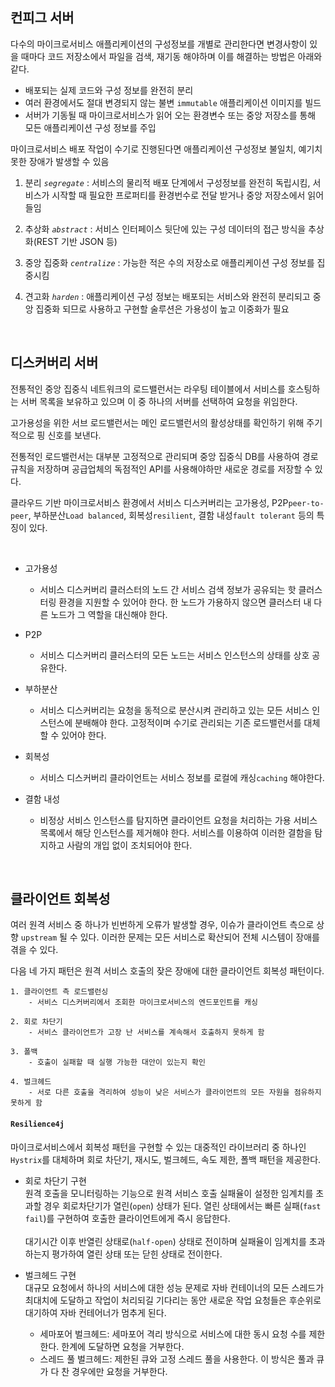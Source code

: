 ## 컨피그 서버

다수의 마이크로서비스 애플리케이션의 구성정보를 개별로 관리한다면 변경사항이 있을 때마다 코드 저장소에서 파일을 검색, 재기동 해야하며 이를 해결하는 방법은 아래와 같다.

- 배포되는 실제 코드와 구성 정보를 완전히 분리
- 여러 환경에서도 절대 변경되지 않는 불변 `immutable` 애플리케이션 이미지를 빌드
- 서버가 기동될 때 마이크로서비스가 읽어 오는 환경변수 또는 중앙 저장소를 통해 모든 애플리케이션 구성 정보를 주입

마이크로서비스 배포 작업이 수기로 진행된다면 애플리케이션 구성정보 불일치, 예기치 못한 장애가 발생할 수 있음  

1. 분리 _`segregate`_ : 서비스의 물리적 배포 단계에서 구성정보를 완전히 독립시킴, 서비스가 시작할 때 필요한 프로퍼티를 환경번수로 전달 받거나 중앙 저장소에서 읽어들임

2. 추상화 _`abstract`_ : 서비스 인터페이스 뒷단에 있는 구성 데이터의 접근 방식을 추상화(REST 기반 JSON 등)

3. 중앙 집중화 _`centralize`_ : 가능한 적은 수의 저장소로 애플리케이션 구성 정보를 집중시킴 

4. 견고화 _`harden`_ : 애플리케이션 구성 정보는 배포되는 서비스와 완전히 분리되고 중앙 집중화 되므로 사용하고 구현할 술루션은 가용성이 높고 이중화가 필요

<br> 


## 디스커버리 서버

전통적인 중앙 집중식 네트워크의 로드밸런서는 라우팅 테이블에서 서비스를 호스팅하는 서버 목록을 보유하고 있으며 이 중 하나의 서버를 선택하여 요청을 위임한다.

고가용성을 위한 서브 로드밸런서는 메인 로드밸런서의 활성상태를 확인하기 위해 주기적으로 핑 신호를 보낸다.

전통적인 로드밸런서는 대부분 고정적으로 관리되며 중앙 집중식 DB를 사용하여
경로 규칙을 저장하며 공급업체의 독점적인 API를 사용해야하만 새로운 경로를 저장할 수 있다.

클라우드 기반 마이크로서비스 환경에서 서비스 디스커버리는 고가용성, P2P`peer-to-peer`, 부하분산`Load balanced`, 회복성`resilient`, 결함 내성`fault tolerant` 등의 특징이 있다.

<br>

- 고가용성
    - 서비스 디스커버리 클러스터의 노드 간 서비스 검색 정보가 공유되는 핫 클러스터링 환경을 지원할 수 있어야 한다. 한 노드가 가용하지 않으면 클러스터 내 다른 노드가 그 역할을 대신해야 한다. 

- P2P
    - 서비스 디스커버리 클러스터의 모든 노드는 서비스 인스턴스의 상태를 상호 공유한다.

- 부하분산
    - 서비스 디스커버리는 요청을 동적으로 분산시켜 관리하고 있는 모든 서비스 인스턴스에 분배해야 한다. 고정적이며 수기로 관리되는 기존 로드밸런서를 대체할 수 있어야 한다. 
  
- 회복성
    - 서비스 디스커버리 클라이언트는 서비스 정보를 로컬에 캐싱`caching` 해야한다.

- 결함 내성
    - 비정상 서비스 인스턴스를 탐지하면 클라이언트 요청을 처리하는 가용 서비스 목록에서 해당 인스턴스를 제거해야 한다. 서비스를 이용하여 이러한 결함을 탐지하고 사람의 개입 없이 조치되어야 한다.

<br>

## 클라이언트 회복성

여러 원격 서비스 중 하나가 빈번하게 오류가 발생할 경우, 이슈가 클라이언트 측으로 상향 `upstream` 될 수 있다. 이러한 문제는 모든 서비스로 확산되어 전체 시스템이 장애를 겪을 수 있다.

다음 네 가지 패턴은 원격 서비스 호출의 잦은 장애에 대한 클라이언트 회복성 패턴이다.

    1. 클라이언트 측 로드밸런싱
        - 서비스 디스커버리에서 조회한 마이크로서비스의 엔드포인트를 캐싱

    2. 회로 차단기
        - 서비스 클라이언트가 고장 난 서비스를 계속해서 호출하지 못하게 함

    3. 폴백
        - 호출이 실패할 때 실행 가능한 대안이 있는지 확인

    4. 벌크헤드
        - 서로 다른 호출을 격리하여 성능이 낮은 서비스가 클라이언트의 모든 자원을 점유하지 못하게 함

#### `Resilience4j`
마이크로서비스에서 회복성 패턴을 구현할 수 있는 대중적인 라이브러리 중 하나인 `Hystrix`를 대체하며 회로 차단기, 재시도, 벌크헤드, 속도 제한, 폴백 패턴을 제공한다.

- 회로 차단기 구현  
    원격 호출을 모니터링하는 기능으로 원격 서비스 호출 실패율이 설정한 임계치를 초과할 경우 회로차단기가 열린(`open`) 상태가 된다. 열린 상태에서는 빠른 실패(`fast fail`)를 구현하여 호출한 클라이언트에게 즉시 응답한다.   
    <br> 
    대기시간 이후 반열린 상태로(`half-open`) 상태로 전이하며 실패율이 임계치를 초과하는지 평가하여 열린 상태 또는 닫힌 상태로 전이한다.

- 벌크헤드 구현  
    대규모 요청에서 하나의 서비스에 대한 성능 문제로 자바 컨테이너의 모든 스레드가 최대치에 도달하고 작업이 처리되길 기다리는 동안 새로운 작업 요청들은 후순위로 대기하여 자바 컨테어너가 멈추게 된다.
    - 세마포어 벌크헤드: 세마포어 격리 방식으로 서비스에 대한 동시 요청 수를 제한한다. 한계에 도달하면 요청을 거부한다.
    - 스레드 풀 벌크헤드: 제한된 큐와 고정 스레드 풀을 사용한다. 이 방식은 풀과 큐가 다 찬 경우에만 요청을 거부한다.


    

    